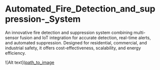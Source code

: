 # Automated_Fire_Detection_and_suppression-_System
An innovative fire detection and suppression system combining multi-sensor fusion and IoT integration for accurate detection, real-time alerts, and automated suppression. Designed for residential, commercial, and industrial safety, it offers cost-effectiveness, scalability, and energy efficiency.


![Alt text]([path_to_image](https://github.com/nivethanancroos/Automated_Fire_Detection_and_suppression-_System/blob/b56717fb1ecd919876311221b53f65a38441836a/design.png)
